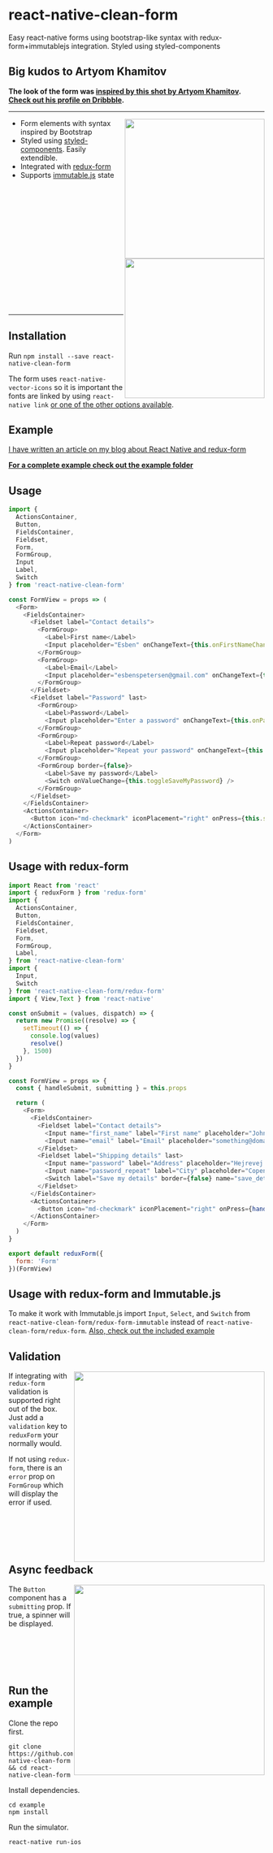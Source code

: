 # react-native-clean-form

Easy react-native forms using bootstrap-like syntax with redux-form+immutablejs integration. Styled using styled-components

## Big kudos to Artyom Khamitov

**The look of the form was [inspired by this shot by Artyom Khamitov](https://dribbble.com/shots/3151351-Checkout-form).
[Check out his profile on Dribbble](https://dribbble.com/gmax).**

---

<img align="right" src="docs/stacked.jpg" width="275">
<img align="right" src="docs/normal.jpg" width="275">

* Form elements with syntax inspired by Bootstrap
* Styled using [styled-components](https://github.com/styled-components/styled-components). Easily extendible.
* Integrated with [redux-form](https://github.com/erikras/redux-form)
* Supports [immutable.js](https://github.com/facebook/immutable-js) state

<br><br><br><br><br><br><br><br><br><br><br><br><br><br>

---

## Installation

Run `npm install --save react-native-clean-form`

The form uses `react-native-vector-icons` so it is important the fonts are linked by using `react-native link` 
[or one of the other options available](https://github.com/oblador/react-native-vector-icons#ios).

## Example

[I have written an article on my blog about React Native and redux-form](http://esbenp.github.io/2017/01/06/react-native-redux-form-immutable-styled-components/)

**[For a complete example check out the example folder](https://github.com/esbenp/react-native-clean-form/tree/master/example)**

## Usage

```javascript
import {
  ActionsContainer,
  Button,
  FieldsContainer,
  Fieldset,
  Form,
  FormGroup,
  Input
  Label,
  Switch
} from 'react-native-clean-form'

const FormView = props => (
  <Form>
    <FieldsContainer>
      <Fieldset label="Contact details">
        <FormGroup>
          <Label>First name</Label>
          <Input placeholder="Esben" onChangeText={this.onFirstNameChange} />
        </FormGroup>
        <FormGroup>
          <Label>Email</Label>
          <Input placeholder="esbenspetersen@gmail.com" onChangeText={this.onEmailChange} />
        </FormGroup>
      </Fieldset>
      <Fieldset label="Password" last>
        <FormGroup>
          <Label>Password</Label>
          <Input placeholder="Enter a password" onChangeText={this.onPasswordChange} />
        </FormGroup>
        <FormGroup>
          <Label>Repeat password</Label>
          <Input placeholder="Repeat your password" onChangeText={this.onRepeatPasswordChange} />
        </FormGroup>
        <FormGroup border={false}>
          <Label>Save my password</Label>
          <Switch onValueChange={this.toggleSaveMyPassword} />
        </FormGroup>     
      </Fieldset>
    </FieldsContainer>
    <ActionsContainer>
      <Button icon="md-checkmark" iconPlacement="right" onPress={this.save}>Save</Button>
    </ActionsContainer>
  </Form>
)
```

## Usage with redux-form

```javascript
import React from 'react'
import { reduxForm } from 'redux-form'
import {
  ActionsContainer,
  Button,
  FieldsContainer,
  Fieldset,
  Form,
  FormGroup,
  Label,
} from 'react-native-clean-form'
import {
  Input,
  Switch
} from 'react-native-clean-form/redux-form'
import { View,Text } from 'react-native'

const onSubmit = (values, dispatch) => {
  return new Promise((resolve) => {
    setTimeout(() => {
      console.log(values)
      resolve()
    }, 1500)
  })
}

const FormView = props => {
  const { handleSubmit, submitting } = this.props

  return (
    <Form>
      <FieldsContainer>
        <Fieldset label="Contact details">
          <Input name="first_name" label="First name" placeholder="John" />
          <Input name="email" label="Email" placeholder="something@domain.com" />
        </Fieldset>
        <Fieldset label="Shipping details" last>
          <Input name="password" label="Address" placeholder="Hejrevej 33" />
          <Input name="password_repeat" label="City" placeholder="Copenhagen" />
          <Switch label="Save my details" border={false} name="save_details" />
        </Fieldset>
      </FieldsContainer>
      <ActionsContainer>
        <Button icon="md-checkmark" iconPlacement="right" onPress={handleSubmit(onSubmit)} submitting={submitting}>Save</Button>
      </ActionsContainer>
    </Form>
  )
}

export default reduxForm({
  form: 'Form'
})(FormView)
```

## Usage with redux-form and Immutable.js

To make it work with Immutable.js import `Input`, `Select`, and `Switch` from `react-native-clean-form/redux-form-immutable` 
instead of `react-native-clean-form/redux-form`. 
[Also, check out the included example](https://github.com/esbenp/react-native-clean-form/tree/master/example)

## Validation

<img align="right" src="docs/validation.jpg" width="375">

If integrating with `redux-form` validation is supported right out of the box. Just add a `validation` key to `reduxForm` 
your normally would.

If not using `redux-form`, there is an `error` prop on `FormGroup` which will display the error if used.

<br><br><br><br>

## Async feedback

<img align="right" src="docs/async_feedback.jpg" width="375">

The `Button` component has a `submitting` prop. If true, a spinner will be displayed.

<br><br><br><br>

## Run the example

Clone the repo first.

```
git clone https://github.com/esbenp/react-native-clean-form && cd react-native-clean-form
```

Install dependencies.

```
cd example
npm install
```

Run the simulator.

```
react-native run-ios
```
